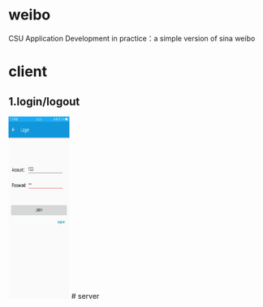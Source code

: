 # weibo
CSU Application Development in practice：a simple version of sina weibo
# client
## 1.login/logout
<img src="https://github.com/Ti-tanium/weibo/blob/master/image/login1.jpg"  height="360" width="120">
# server
